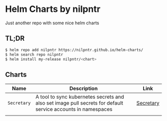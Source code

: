 # Helm Charts by nilpntr

Just another repo with some nice helm charts

## TL;DR
```bash
$ helm repo add nilpntr https://nilpntr.github.io/helm-charts/
$ helm search repo nilpntr
$ helm install my-release nilpntr/<chart>
```

## Charts
| Name        | Description                                                                                                  | Link                                                                                         |
|-------------|--------------------------------------------------------------------------------------------------------------|----------------------------------------------------------------------------------------------|
| `Secretary` | A tool to sync kubernetes secrets and also set image pull secrets for default service accounts in namespaces | [Secretary](https://github.com/nilpntr/helm-charts/tree/master/helm-chart-sources/secretary) |
|             |                                                                                                              |                                                                                              |